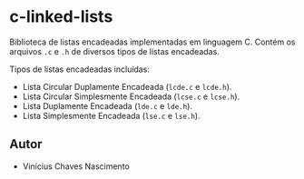 # c-linked-lists

Biblioteca de listas encadeadas implementadas em linguagem C. Contém os arquivos `.c` e `.h` de diversos tipos de listas encadeadas.

Tipos de listas encadeadas incluídas:

- Lista Circular Duplamente Encadeada (`lcde.c` e `lcde.h`).
- Lista Circular Simplesmente Encadeada (`lcse.c` e `lcse.h`).
- Lista Duplamente Encadeada (`lde.c` e `lde.h`).
- Lista Simplesmente Encadeada (`lse.c` e `lse.h`).


## Autor

- Vinícius Chaves Nascimento
